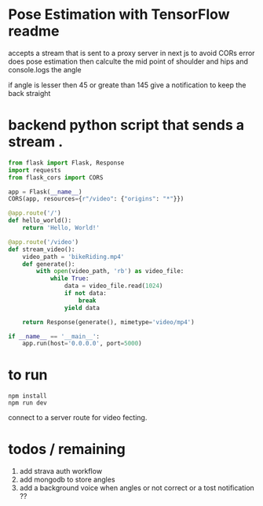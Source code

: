 # Pose Estimation with TensorFlow readme
accepts a stream that is sent to a proxy server in next js to avoid CORs error
does pose estimation then calculte the mid point of shoulder and hips and console.logs
the angle 

if angle is lesser then 45 or greate than 145 give a notification 
to keep the back straight



# backend python script that sends a stream .
```py
from flask import Flask, Response
import requests
from flask_cors import CORS

app = Flask(__name__)
CORS(app, resources={r"/video": {"origins": "*"}}) 

@app.route('/')
def hello_world():
    return 'Hello, World!'

@app.route('/video')
def stream_video():
    video_path = 'bikeRiding.mp4'
    def generate():
        with open(video_path, 'rb') as video_file:
            while True:
                data = video_file.read(1024)
                if not data:
                    break
                yield data

    return Response(generate(), mimetype='video/mp4')

if __name__ == '__main__':
    app.run(host='0.0.0.0', port=5000)
```

# to run 
```
npm install
npm run dev

```

connect to a server route for video fecting.


# todos / remaining 

1. add strava auth workflow
2. add mongodb to store angles
3. add a background voice when angles or not correct or a tost notification ??

 